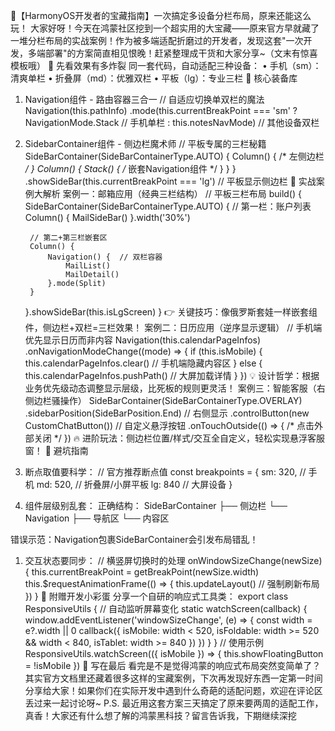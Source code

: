 📱【HarmonyOS开发者的宝藏指南】一次搞定多设备分栏布局，原来还能这么玩！
大家好呀！今天在鸿蒙社区挖到一个超实用的大宝藏——原来官方早就藏了一堆分栏布局的实战案例！作为被多端适配折磨过的开发者，发现这套"一次开发，多端部署"的方案简直相见恨晚！赶紧整理成干货和大家分享~（文末有惊喜模板哦）
🚀 先看效果有多炸裂
同一套代码，自动适配三种设备：
• 手机（sm）：清爽单栏
• 折叠屏（md）：优雅双栏
• 平板（lg）：专业三栏
🔧 核心装备库
1. Navigation组件 - 路由容器三合一
// 自适应切换单双栏的魔法
Navigation(this.pathInfo)
    .mode(this.currentBreakPoint === 'sm' 
        ? NavigationMode.Stack  // 手机单栏
        : this.notesNavMode)    // 其他设备双栏
1. SidebarContainer组件 - 侧边栏魔术师
// 平板专属的三栏秘籍
SideBarContainer(SideBarContainerType.AUTO) {
    Column() { /* 左侧边栏 */ }
    Column() { 
        Stack() { /* 嵌套Navigation组件 */ }
    }
}
.showSideBar(this.currentBreakPoint === 'lg') // 平板显示侧边栏
🎯 实战案例大解析
案例一：邮箱应用（经典三栏结构）
// 平板三栏布局
build() {
    SideBarContainer(SideBarContainerType.AUTO) {
        // 第一栏：账户列表
        Column() { 
            MailSideBar() 
        }.width('30%')
        
        // 第二+第三栏嵌套区
        Column() {
            Navigation() {  // 双栏容器
                MailList()
                MailDetail()
            }.mode(Split)
        }
    }.showSideBar(this.isLgScreen)
}
👉 关键技巧：像俄罗斯套娃一样嵌套组件，侧边栏+双栏=三栏效果！
案例二：日历应用（逆序显示逻辑）
// 手机端优先显示日历而非内容
Navigation(this.calendarPageInfos)
    .onNavigationModeChange((mode) => {
        if (this.isMobile) {
            this.calendarPageInfos.clear() // 手机端隐藏内容区
        } else {
            this.calendarPageInfos.pushPath() // 大屏加载详情
        }
    })
💡 设计哲学：根据业务优先级动态调整显示层级，比死板的规则更灵活！
案例三：智能客服（右侧边栏骚操作）
SideBarContainer(SideBarContainerType.OVERLAY)
    .sidebarPosition(SideBarPosition.End) // 右侧显示
    .controlButton(new CustomChatButton()) // 自定义悬浮按钮
    .onTouchOutside(() => { /* 点击外部关闭 */ })
🔥 进阶玩法：侧边栏位置/样式/交互全自定义，轻松实现悬浮客服窗！
🌟 避坑指南
1. 断点取值要科学：
// 官方推荐断点值
const breakpoints = {
    sm: 320,  // 手机
    md: 520,  // 折叠屏/小屏平板
    lg: 840   // 大屏设备
}
1. 组件层级别乱套：
正确结构：
SideBarContainer
├── 侧边栏
└── Navigation
    ├── 导航区
    └── 内容区

错误示范：Navigation包裹SideBarContainer会引发布局错乱！
1. 交互状态要同步：
// 横竖屏切换时的处理
onWindowSizeChange(newSize) {
    this.currentBreakPoint = getBreakPoint(newSize.width)
    this.$requestAnimationFrame(() => {
        this.updateLayout() // 强制刷新布局
    })
}
🎁 附赠开发小彩蛋
分享一个自研的响应式工具类：
export class ResponsiveUtils {
    // 自动监听屏幕变化
    static watchScreen(callback) {
        window.addEventListener('windowSizeChange', (e) => {
            const width = e?.width || 0
            callback({
                isMobile: width < 520,
                isFoldable: width >= 520 && width < 840,
                isTablet: width >= 840
            })
        })
    }
}
// 使用示例
ResponsiveUtils.watchScreen(({ isMobile }) => {
    this.showFloatingButton = !isMobile
})
💬 写在最后
看完是不是觉得鸿蒙的响应式布局突然变简单了？其实官方文档里还藏着很多这样的宝藏案例，下次再发现好东西一定第一时间分享给大家！如果你们在实际开发中遇到什么奇葩的适配问题，欢迎在评论区丢过来一起讨论呀~
P.S. 最近用这套方案三天搞定了原来要两周的适配工作，真香！大家还有什么想了解的鸿蒙黑科技？留言告诉我，下期继续深挖